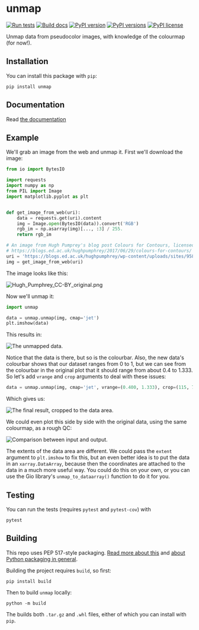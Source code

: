 # unmap

[![Run tests](https://github.com/kwinkunks/unmap/actions/workflows/run-tests.yml/badge.svg)](https://github.com/kwinkunks/unmap/actions/workflows/run-tests.yml)
[![Build docs](https://github.com/kwinkunks/unmap/actions/workflows/build-docs.yml/badge.svg)](https://github.com/kwinkunks/unmap/actions/workflows/build-docs.yml)
[![PyPI version](https://img.shields.io/pypi/v/unmap.svg)](https://pypi.org/project/unmap//)
[![PyPI versions](https://img.shields.io/pypi/pyversions/unmap.svg)](https://pypi.org/project/unmap//)
[![PyPI license](https://img.shields.io/pypi/l/unmap.svg)](https://pypi.org/project/unmap/)


Unmap data from pseudocolor images, with knowledge of the colourmap (for now!).


## Installation

You can install this package with `pip`:

    pip install unmap


## Documentation

Read [the documentation](https://code.agilescientific.com/unmap)


## Example

We'll grab an image from the web and unmap it. First we'll download the image:

```python
from io import BytesIO

import requests
import numpy as np
from PIL import Image
import matplotlib.pyplot as plt


def get_image_from_web(uri):
    data = requests.get(uri).content
    img = Image.open(BytesIO(data)).convert('RGB')
    rgb_im = np.asarray(img)[..., :3] / 255.
    return rgb_im

# An image from Hugh Pumprey's blog post Colours for Contours, licensed CC BY
# https://blogs.ed.ac.uk/hughpumphrey/2017/06/29/colours-for-contours/
uri = 'https://blogs.ed.ac.uk/hughpumphrey/wp-content/uploads/sites/958/2017/06/jeti.png'
img = get_image_from_web(uri)
```

The image looks like this:

![Hugh_Pumphrey_CC-BY_original.png](./_static/Hugh_Pumphrey_CC-BY_original.png)

Now we'll unmap it:

```python
import unmap

data = unmap.unmap(img, cmap='jet')
plt.imshow(data)
```

This results in:

![The unmapped data.](./_static/Hugh_Pumphrey_CC-BY_unmapped_1.png)

Notice that the data is there, but so is the colourbar. Also, the new data's colourbar shows that our dataset ranges from 0 to 1, but we can see from the colourbar in the original plot that it should range from about 0.4 to 1.333. So let's add `vrange` and `crop` arguments to deal with these issues:

```python
data = unmap.unmap(img, cmap='jet', vrange=(0.400, 1.333), crop=(115, 72, 690, 647))
```

Which gives us:

![The final result, cropped to the data area.](./_static/Hugh_Pumphrey_CC-BY_unmapped_2.png)

We could even plot this side by side with the original data, using the same colourmap, as a rough QC:

![Comparison between input and output.](./_static/Hugh_Pumphrey_CC-BY_compare.png)

The extents of the data area are different. We could pass the `extent` argument to `plt.imshow` to fix this, but an even better idea is to put the data in an `xarray.DataArray`, because then the coordinates are attached to the data in a much more useful way. You could do this on your own, or you can use the Gio library's `unmap_to_dataarray()` function to do it for you.


## Testing

You can run the tests (requires `pytest` and `pytest-cov`) with

    pytest


## Building

This repo uses PEP 517-style packaging. [Read more about this](https://setuptools.pypa.io/en/latest/build_meta.html) and [about Python packaging in general](https://packaging.python.org/en/latest/tutorials/packaging-projects/).

Building the project requires `build`, so first:

    pip install build

Then to build `unmap` locally:

    python -m build

The builds both `.tar.gz` and `.whl` files, either of which you can install with `pip`.

